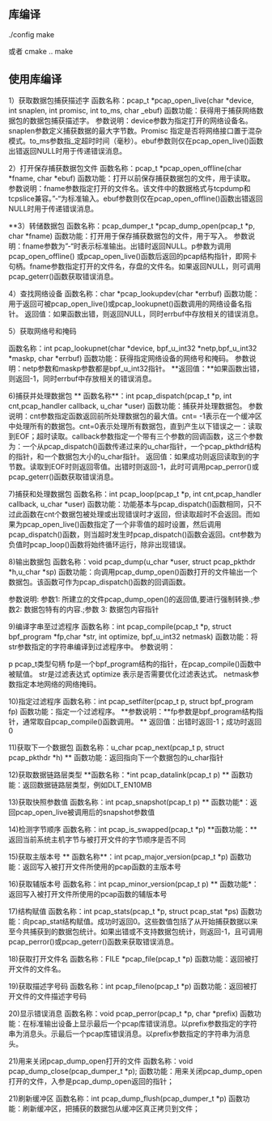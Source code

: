 ## 库编译
./config
make


或者
cmake ..
make

## 使用库编译
1）获取数据包捕获描述字 
函数名称：pcap_t *pcap_open_live(char *device, int snaplen, int promisc, int to_ms, char _ebuf)
函数功能：获得用于捕获网络数据包的数据包捕获描述字。
参数说明：device参数为指定打开的网络设备名。snaplen参数定义捕获数据的最大字节数。Promisc 指定是否将网络接口置于混杂模式。to_ms参数指_定超时时间（毫秒）。ebuf参数则仅在pcap_open_live()函数出错返回NULL时用于传递错误消息。

2）打开保存捕获数据包文件
函数名称：pcap_t *pcap_open_offline(char *fname, char *ebuf)
函数功能：打开以前保存捕获数据包的文件，用于读取。
参数说明：fname参数指定打开的文件名。该文件中的数据格式与tcpdump和tcpslice兼容。”-“为标准输入。ebuf参数则仅在pcap_open_offline()函数出错返回NULL时用于传递错误消息。

**3）转储数据包
函数名称：pcap_dumper_t *pcap_dump_open(pcap_t *p, char *fname)
函数功能：打开用于保存捕获数据包的文件，用于写入。
参数说明：fname参数为”-“时表示标准输出。出错时返回NULL。p参数为调用pcap_open_offline() 或pcap_open_live()函数后返回的pcap结构指针，即网卡句柄。fname参数指定打开的文件名，存盘的文件名。如果返回NULL，则可调用pcap_geterr()函数获取错误消息。

4）查找网络设备
函数名称：char *pcap_lookupdev(char *errbuf)
函数功能：用于返回可被pcap_open_live()或pcap_lookupnet()函数调用的网络设备名指针。
返回值：如果函数出错，则返回NULL，同时errbuf中存放相关的错误消息。

5）获取网络号和掩码

函数名称：int pcap_lookupnet(char *device, bpf_u_int32 *netp,bpf_u_int32 *maskp, char *errbuf)
函数功能：获得指定网络设备的网络号和掩码。
参数说明：netp参数和maskp参数都是bpf_u_int32指针。
**返回值：**如果函数出错，则返回-1，同时errbuf中存放相关的错误消息。

6)捕获并处理数据包
** 函数名称**：int pcap_dispatch(pcap_t *p, int cnt,pcap_handler callback, u_char *user)
函数功能：捕获并处理数据包。
参数说明：cnt参数指定函数返回前所处理数据包的最大值。cnt= -1表示在一个缓冲区中处理所有的数据包。cnt=0表示处理所有数据包，直到产生以下错误之一：读取到EOF；超时读取。callback参数指定一个带有三个参数的回调函数，这三个参数为：一个从pcap_dispatch()函数传递过来的u_char指针，一个pcap_pkthdr结构的指针，和一个数据包大小的u_char指针。
返回值：如果成功则返回读取到的字节数。读取到EOF时则返回零值。出错时则返回-1，此时可调用pcap_perror()或pcap_geterr()函数获取错误消息。

7)捕获和处理数据包
函数名称：int pcap_loop(pcap_t *p, int cnt,pcap_handler callback, u_char *user)
函数功能：功能基本与pcap_dispatch()函数相同，只不过此函数在cnt个数据包被处理或出现错误时才返回，但读取超时不会返回。而如果为pcap_open_live()函数指定了一个非零值的超时设置，然后调用pcap_dispatch()函数，则当超时发生时pcap_dispatch()函数会返回。cnt参数为负值时pcap_loop()函数将始终循环运行，除非出现错误。

8)输出数据包
函数名称：void pcap_dump(u_char *user, struct pcap_pkthdr *h,u_char *sp)
函数功能：向调用pcap_dump_open()函数打开的文件输出一个数据包。该函数可作为pcap_dispatch()函数的回调函数。

参数说明: 参数1: 所建立的文件pcap_dump_open()的返回值,要进行强制转换.;参数2: 数据包特有的内容.;参数 3: 数据包内容指针

9)编译字串至过滤程序
函数名称：int pcap_compile(pcap_t *p, struct bpf_program *fp,char *str, int optimize, bpf_u_int32 netmask)
函数功能：将str参数指定的字符串编译到过滤程序中。
参数说明：

p pcap_t类型句柄
fp是一个bpf_program结构的指针，在pcap_compile()函数中被赋值。
str是过滤表达式
optimize 表示是否需要优化过滤表达式。
netmask参数指定本地网络的网络掩码。

10)指定过滤程序
函数名称：int pcap_setfilter(pcap_t p, struct bpf_program fp)
函数功能：指定一个过滤程序。
**参数说明：**fp参数是bpf_program结构指针，通常取自pcap_compile()函数调用。
** 返回值：出错时返回-1；成功时返回0

11)获取下一个数据包
函数名称：u_char pcap_next(pcap_t p, struct pcap_pkthdr *h)
** 函数功能：返回指向下一个数据包的u_char指针

12)获取数据链路层类型
**函数名称：*int pcap_datalink(pcap_t p)
** 函数功能：返回数据链路层类型，例如DLT_EN10MB

13)获取快照参数值
函数名称：int pcap_snapshot(pcap_t p)
** 函数功能*：返回pcap_open_live被调用后的snapshot参数值

14)检测字节顺序
函数名称：int pcap_is_swapped(pcap_t *p)
**函数功能：**返回当前系统主机字节与被打开文件的字节顺序是否不同

15)获取主版本号
** 函数名称**：int pcap_major_version(pcap_t *p)
函数功能：返回写入被打开文件所使用的pcap函数的主版本号

16)获取辅版本号
函数名称：int pcap_minor_version(pcap_t p)
** 函数功能*：返回写入被打开文件所使用的pcap函数的辅版本号

17)结构赋值
函数名称：int pcap_stats(pcap_t *p, struct pcap_stat *ps)
函数功能：向pcap_stat结构赋值。成功时返回0。这些数值包括了从开始捕获数据以来至今共捕获到的数据包统计。如果出错或不支持数据包统计，则返回-1，且可调用pcap_perror()或pcap_geterr()函数来获取错误消息。

18)获取打开文件名
函数名称：FILE *pcap_file(pcap_t *p)
函数功能：返回被打开文件的文件名。

19)获取描述字号码
函数名称：int pcap_fileno(pcap_t *p)
函数功能：返回被打开文件的文件描述字号码

20)显示错误消息
函数名称：void pcap_perror(pcap_t *p, char *prefix)
函数功能：在标准输出设备上显示最后一个pcap库错误消息。以prefix参数指定的字符串为消息头。示最后一个pcap库错误消息。以prefix参数指定的字符串为消息头。

21)用来关闭pcap_dump_open打开的文件
函数名称：void pcap_dump_close(pcap_dumper_t *p);
函数功能：用来关闭pcap_dump_open打开的文件，入参是pcap_dump_open返回的指针；

21)刷新缓冲区
函数名称：int pcap_dump_flush(pcap_dumper_t *p)
函数功能：刷新缓冲区，把捕获的数据包从缓冲区真正拷贝到文件；
